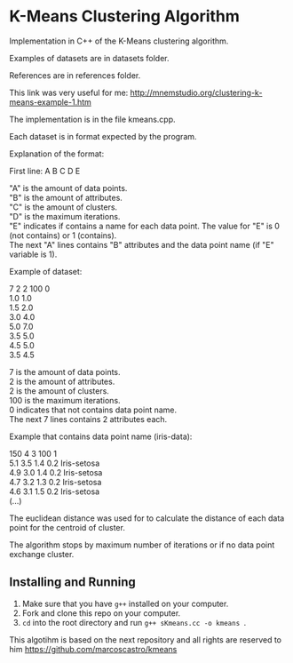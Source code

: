 <h1>K-Means Clustering Algorithm</h1>

<p>Implementation in C++ of the K-Means clustering algorithm.

Examples of datasets are in datasets folder.

References are in references folder.

This link was very useful for me: http://mnemstudio.org/clustering-k-means-example-1.htm

The implementation is in the file kmeans.cpp.

Each dataset is in format expected by the program.

Explanation of the format:

First line: A B C D E

"A" is the amount of data points.<br />
"B" is the amount of attributes.<br />
"C" is the amount of clusters.<br />
"D" is the maximum iterations.<br />
"E" indicates if contains a name for each data point. The value for "E" is 0 (not contains) or 1 (contains).<br />
The next "A" lines contains "B" attributes and the data point name (if "E" variable is 1).<br />

Example of dataset:

7 2 2 100 0<br />
1.0 1.0<br />
1.5 2.0<br />
3.0 4.0<br />
5.0 7.0<br />
3.5 5.0<br />
4.5 5.0<br />
3.5 4.5<br />

7 is the amount of data points.<br />
2 is the amount of attributes.<br />
2 is the amount of clusters.<br />
100 is the maximum iterations.<br />
0 indicates that not contains data point name.<br />
The next 7 lines contains 2 attributes each.<br />

Example that contains data point name (iris-data):

150 4 3 100 1<br />
5.1 3.5 1.4 0.2 Iris-setosa<br />
4.9 3.0 1.4 0.2 Iris-setosa<br />
4.7 3.2 1.3 0.2 Iris-setosa<br />
4.6 3.1 1.5 0.2 Iris-setosa<br />
(...)<br />

The euclidean distance was used for to calculate the distance of each data point for the centroid of cluster.

The algorithm stops by maximum number of iterations or if no data point exchange cluster.
</p>

## Installing and Running

1. Make sure that you have `g++` installed on your computer.
2. Fork and clone this repo on your computer.
3. `cd` into the root directory and run `g++ sKmeans.cc -o kmeans `.



This algotihm is based on the next repository and all rights are reserved to him
https://github.com/marcoscastro/kmeans

